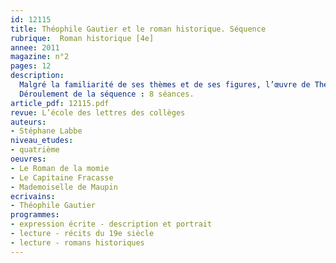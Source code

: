 ```yaml
---
id: 12115
title: Théophile Gautier et le roman historique. Séquence 
rubrique:  Roman historique [4e]
annee: 2011
magazine: n°2
pages: 12
description: 
  Malgré la familiarité de ses thèmes et de ses figures, l’œuvre de Théophile Gautier demeure méconnue. Cet article propose d’étudier des extraits de trois de ses romans : “Mademoiselle de Maupin” (1835-1836), “Le Roman de la momie” (1858) et “Le Capitaine Fracasse” (1863). L’objectif est, en début de quatrième, de revoir les principaux constituants de l’écriture romanesque, de définir le roman historique en tant que genre et d’entraîner progressivement les élèves à la rédaction d’une scène intégrant dialogue et description.
  Déroulement de la séquence : 8 séances.
article_pdf: 12115.pdf
revue: L’école des lettres des collèges
auteurs:
- Stéphane Labbe
niveau_etudes:
- quatrième
oeuvres:
- Le Roman de la momie
- Le Capitaine Fracasse
- Mademoiselle de Maupin
ecrivains:
- Théophile Gautier
programmes:
- expression écrite - description et portrait
- lecture - récits du 19e siècle
- lecture - romans historiques
---
```

